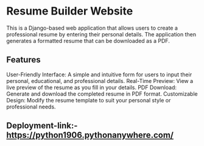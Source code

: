 # Resume Builder Website
This is a Django-based web application that allows users to create a professional resume by entering their personal details. The application then generates a formatted resume that can be downloaded as a PDF.

## Features
User-Friendly Interface: A simple and intuitive form for users to input their personal, educational, and professional details.
Real-Time Preview: View a live preview of the resume as you fill in your details.
PDF Download: Generate and download the completed resume in PDF format.
Customizable Design: Modify the resume template to suit your personal style or professional needs.

## Deployment-link:- https://python1906.pythonanywhere.com/

